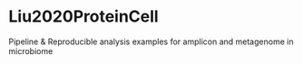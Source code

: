 # Liu2020ProteinCell
Pipeline &amp; Reproducible analysis examples for amplicon and metagenome in microbiome
